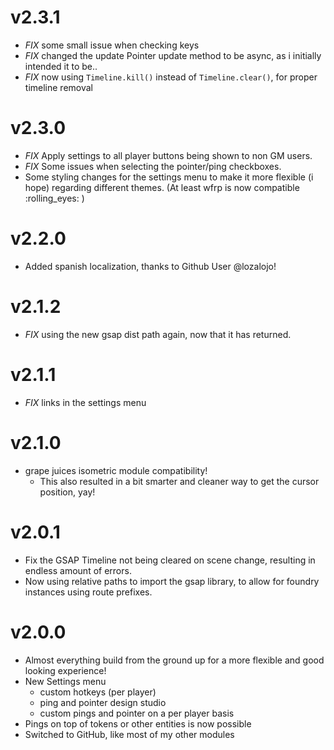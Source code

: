 # v2.3.1

- *FIX* some small issue when checking keys
- *FIX* changed the update Pointer update method to be async, as i initially intended it to be..
- *FIX* now using ``Timeline.kill()`` instead of ``Timeline.clear()``, for proper timeline removal

# v2.3.0

- *FIX* Apply settings to all player buttons being shown to non GM users.
- *FIX* Some issues when selecting the pointer/ping checkboxes.
- Some styling changes for the settings menu to make it more flexible (i hope) regarding different themes. (At least wfrp is now compatible :rolling_eyes: )

# v2.2.0

- Added spanish localization, thanks to Github User @lozalojo!

# v2.1.2

- *FIX* using the new gsap dist path again, now that it has returned.

# v2.1.1

- *FIX* links in the settings menu

# v2.1.0

- grape juices isometric module compatibility! 
  - This also resulted in a bit smarter and cleaner way to get the cursor position, yay!

# v2.0.1

- Fix the GSAP Timeline not being cleared on scene change, resulting in endless amount of errors.
- Now using relative paths to import the gsap library, to allow for foundry instances using route prefixes.

# v2.0.0

- Almost everything build from the ground up for a more flexible and good looking experience!
- New Settings menu
  - custom hotkeys (per player)
  - ping and pointer design studio
  - custom pings and pointer on a per player basis
- Pings on top of tokens or other entities is now possible
- Switched to GitHub, like most of my other modules
